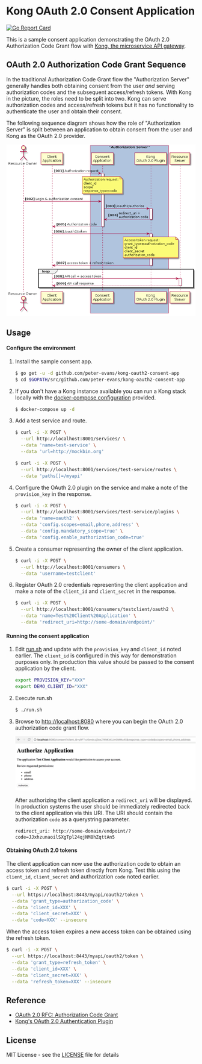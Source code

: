 # Kong OAuth 2.0 Consent Application
[![Go Report Card](https://goreportcard.com/badge/github.com/peter-evans/kong-oauth2-consent-app)](https://goreportcard.com/report/github.com/peter-evans/kong-oauth2-consent-app)

This is a sample consent application demonstrating the OAuth 2.0 Authorization Code Grant flow with [Kong, the microservice API gateway](https://konghq.com/).

## OAuth 2.0 Authorization Code Grant Sequence

In the traditional Authorization Code Grant flow the "Authorization Server" generally handles both obtaining consent from the user _and_ serving authorization codes and the subsequent access/refresh tokens.
With Kong in the picture, the roles need to be split into two. Kong can serve authorization codes and access/refresh tokens but it has no functionality to authenticate the user and obtain their consent.

The following sequence diagram shows how the role of "Authorization Server" is split between an application to obtain consent from the user and Kong as the OAuth 2.0 provider.

![Authorization Code Grant](resources/authorization-code-grant.png?raw=true)

## Usage

#### Configure the environment

1. Install the sample consent app.

   ```bash
   $ go get -u -d github.com/peter-evans/kong-oauth2-consent-app
   $ cd $GOPATH/src/github.com/peter-evans/kong-oauth2-consent-app
   ```
2. If you don't have a Kong instance available you can run a Kong stack locally with the [docker-compose configuration](docker-compose.yml) provided.

   ```bash
   $ docker-compose up -d
   ```
3. Add a test service and route.

   ```bash
   $ curl -i -X POST \
     --url http://localhost:8001/services/ \
     --data 'name=test-service' \
     --data 'url=http://mockbin.org'
   ```
   ```bash
   $ curl -i -X POST \
     --url http://localhost:8001/services/test-service/routes \
     --data 'paths[]=/myapi'
   ```
4. Configure the OAuth 2.0 plugin on the service and make a note of the `provision_key` in the response.

   ```bash
   $ curl -i -X POST \
     --url http://localhost:8001/services/test-service/plugins \
     --data 'name=oauth2' \
     --data 'config.scopes=email,phone,address' \
     --data 'config.mandatory_scope=true' \
     --data 'config.enable_authorization_code=true'
   ```
5. Create a consumer representing the owner of the client application.

   ```bash
   $ curl -i -X POST \
     --url http://localhost:8001/consumers \
     --data 'username=testclient'
   ```
6. Register OAuth 2.0 credentials representing the client application and make a note of the `client_id` and `client_secret` in the response.

   ```bash
   $ curl -i -X POST \
     --url http://localhost:8001/consumers/testclient/oauth2 \
     --data 'name=Test%20Client%20Application' \
     --data 'redirect_uri=http://some-domain/endpoint/'
   ```

#### Running the consent application

1. Edit [run.sh](run.sh) and update with the `provision_key` and `client_id` noted earlier.
   The `client_id` is configured in this way for demonstration purposes only.
   In production this value should be passed to the consent application by the client.
   
   ```bash
   export PROVISION_KEY="XXX"
   export DEMO_CLIENT_ID="XXX"
   ```
2. Execute run.sh

   ```bash
   $ ./run.sh
   ```
3. Browse to [http://localhost:8080](http://localhost:8080) where you can begin the OAuth 2.0 authorization code grant flow.

   ![Authorize Application](resources/authorize-application.png?raw=true)
   
   After authorizing the client application a `redirect_uri` will be displayed.
   In production systems the user should be immediately redirected back to the client application via this URI.
   The URI should contain the authorization `code` as a querystring parameter.
   
   ```
   redirect_uri: http://some-domain/endpoint/?code=JJxhzunaoilSXgTpl24qjNM8hZqttAn5
   ```

#### Obtaining OAuth 2.0 tokens

The client application can now use the authorization code to obtain an access token and refresh token directly from Kong.
Test this using the `client_id`, `client_secret` and authorization `code` noted earlier.

```bash
$ curl -i -X POST \
  --url https://localhost:8443/myapi/oauth2/token \
  --data 'grant_type=authorization_code' \
  --data 'client_id=XXX' \
  --data 'client_secret=XXX' \
  --data 'code=XXX' --insecure
```

When the access token expires a new access token can be obtained using the refresh token.

```bash
$ curl -i -X POST \
  --url https://localhost:8443/myapi/oauth2/token \
  --data 'grant_type=refresh_token' \
  --data 'client_id=XXX' \
  --data 'client_secret=XXX' \
  --data 'refresh_token=XXX' --insecure
```

## Reference

- [OAuth 2.0 RFC: Authorization Code Grant](https://tools.ietf.org/html/rfc6749#section-4.1)
- [Kong's OAuth 2.0 Authentication Plugin](https://docs.konghq.com/plugins/oauth2-authentication/)

## License

MIT License - see the [LICENSE](LICENSE) file for details
